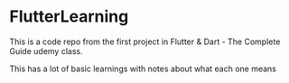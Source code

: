 # FlutterLearning
This is a code repo from the first project in Flutter &amp; Dart - The Complete Guide udemy class.

This has a lot of basic learnings with notes about what each one means

